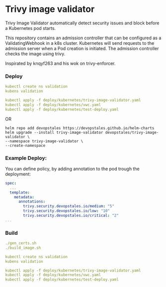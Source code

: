 # Trivy image validator

Trivy Image Validator automatically detect security issues and block before a Kubernetes pod starts.

This repository contains an admission controller that can be configured as a ValidatingWebhook in a k8s cluster. Kubernetes will send requests to the admission server when a Pod creation is initiated. The admission controller checks the image using trivy.

Inspirated by knqyf263 and his wok on trivy-enforcer.

### Deploy
```yaml
kubectl create ns validation
kubens validation

kubectl apply -f deploy/kubernetes/trivy-image-validator.yaml
kubectl apply -f deploy/kubernetes/vwc.yaml
kubectl apply -f deploy/kubernetes/test-deploy.yaml
```
OR
```
helm repo add devopstales https://devopstales.github.io/helm-charts
helm upgrade --install trivy-image-validator devopstales/trivy-image-validator \
--namespace trivy-image-validator \
--create-namespace
```


### Example Deploy:
You can define policy, by adding annotation to the pod trough the deployment:

```yaml
spec:
  ...
  template:
    metadata:
      annotations:
        trivy.security.devopstales.io/medium: "5"
        trivy.security.devopstales.io/low: "10"
        trivy.security.devopstales.io/critical: "2"
...
```

### Build
```yaml
./gen_certs.sh
./build_image.sh

kubectl create ns validation
kubens validation

kubectl apply -f deploy/kubernetes/trivy-image-validator.yaml
kubectl apply -f deploy/kubernetes/vwc.yaml
kubectl apply -f deploy/kubernetes/test-deploy.yaml
```
